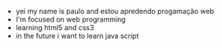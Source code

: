 - yei my name is paulo and  estou  apredendo progamação web
- I'm focused on web programming
- learning html5 and css3
- in the future i want to learn java script


